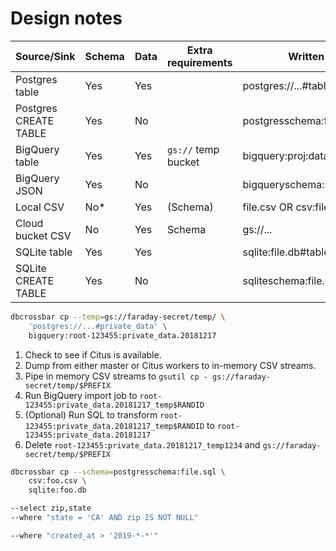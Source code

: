 # Design notes

|      Source/Sink      | Schema | Data | Extra requirements  |         Written as          |
| --------------------- | ------ | ---- | ------------------- | --------------------------- |
| Postgres table        | Yes    | Yes  |                     | postgres://...#table_name   |
| Postgres CREATE TABLE | Yes    | No   |                     | postgresschema:file.sql     |
| BigQuery table        | Yes    | Yes  | `gs://` temp bucket | bigquery:proj:dataset.table |
| BigQuery JSON         | Yes    | No   |                     | bigqueryschema:schema.json  |
| Local CSV             | No*    | Yes  | (Schema)            | file.csv OR csv:file.csv    |
| Cloud bucket CSV      | No     | Yes  | Schema              | gs://...                    |
| SQLite table          | Yes    | Yes  |                     | sqlite:file.db#table_name   |
| SQLite CREATE TABLE   | Yes    | No   |                     | sqliteschema:file.sql       |

```sh
dbcrossbar cp --temp=gs://faraday-secret/temp/ \
    'postgres://...#private_data' \
    bigquery:root-123455:private_data.20181217
```

1. Check to see if Citus is available.
2. Dump from either master or Citus workers to in-memory CSV streams.
3. Pipe in memory CSV streams to `gsutil cp - gs://faraday-secret/temp/$PREFIX`
4. Run BigQuery import job to `root-123455:private_data.20181217_temp$RANDID`
5. (Optional) Run SQL to transform `root-123455:private_data.20181217_temp$RANDID` to `root-123455:private_data.20181217`
6. Delete `root-123455:private_data.20181217_temp1234` and `gs://faraday-secret/temp/$PREFIX`

```sh
dbcrossbar cp --schema=postgresschema:file.sql \
    csv:foo.csv \
    sqlite:foo.db
```

```sh
--select zip,state
--where "state = 'CA' AND zip IS NOT NULL"
```

```sh
--where "created_at > '2019-*-*'"
```
